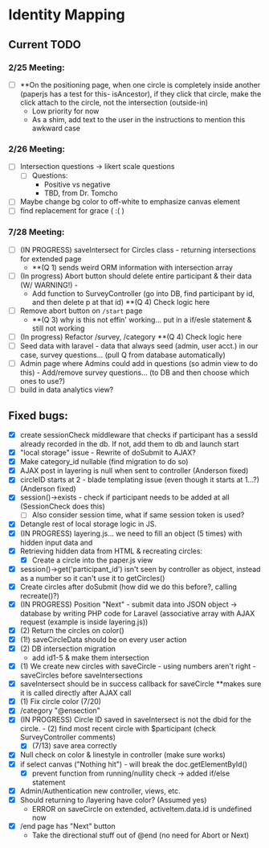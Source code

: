 # Identity Mapping 

## Current TODO

### 2/25 Meeting:
  - [ ] **On the positioning page, when one circle is completely inside another (paperjs has a test for this- isAncestor), if they click that circle, make the click attach to the circle, not the intersection (outside-in)
    - Low priority for now
    - As a shim, add text to the user in the instructions to mention this awkward case
    
### 2/26 Meeting: 
  - [ ] Intersection questions -> likert scale questions
    - [ ] Questions:
      - Positive vs negative
      - TBD, from Dr. Tomcho
  - [ ] Maybe change bg color to off-white to emphasize canvas element
  - [ ] find replacement for grace ( :( )
    
### 7/28 Meeting:
- [ ] (IN PROGRESS) saveIntersect for Circles class - returning intersections for extended page
    - **(Q 1) sends weird ORM information with intersection array
- [ ] (In progress) Abort button should delete entire participant & their data (W/ WARNING!) - 
    - Add function to SurveyController (go into DB, find participant by id, and then delete p at that id) **(Q 4) Check logic here
- [ ] Remove abort button on `/start` page
    - **(Q 3) why is this not effin' working... put in a if/esle statement & still not working
- [ ] (In progress) Refactor /survey, /category **(Q 4) Check logic here
- [ ] Seed data with laravel - data that always seed (admin, user acct.) in our case, survey questions... (pull Q from database automatically)
- [ ] Admin page where Admins could add in questions (so admin view to do this)
      - Add/remove survey questions... (to DB and then choose which ones to use?)
- [ ] build in data analytics view? 

## Fixed bugs:
- [x] create sessionCheck middleware that checks if participant has a sessId already recorded in the db. If not, add them to db and launch start
- [x] "local storage" issue - Rewrite of doSubmit to AJAX?
- [x] Make category_id nullable (find migration to do so)
- [x] AJAX post in layering is null when sent to controller (Anderson fixed)
- [x] circleID starts at 2 - blade templating issue (even though it starts at 1...?) (Anderson fixed)
- [x] session()->exists - check if participant needs to be added at all (SessionCheck does this)
    - [ ] Also consider session time, what if same session token is used?
- [x] Detangle rest of local storage logic in JS.
- [x] (IN PROGRESS) layering.js... we need to fill an object (5 times) with hidden input data and 
- [x] Retrieving hidden data from HTML & recreating circles:
    - [x] Create a circle into the paper.js view 
- [x] session()->get('participant_id') isn't seen by controller as object, instead as a number so it can't use it to getCircles()
- [x] Create circles after doSubmit (how did we do this before?, calling recreate()?)
- [x] (IN PROGRESS) Position "Next" - submit data into JSON object -> database by writing PHP code for Laravel (associative array with AJAX request (example is inside layering.js))
- [x] (2) Return the circles on color()
- [x] (1!) saveCircleData should be on every user action
- [x] (2) DB intersection migration 
   - add id1-5 & make them intersection
- [x] (1) We create new circles with saveCircle - using numbers aren't right - saveCircles before saveIntersections
- [x] saveIntersect should be in success callback for saveCircle **makes sure it is called directly after AJAX call
- [x] (1) Fix circle color (7/20) 
- [x] /category "@ensection" 
- [x] (IN PROGRESS) Circle ID saved in saveIntersect is not the dbid for the circle. - (2) find most recent circle with $participant (check SurveyController comments)
   - [x] (7/13) save area correctly 
- [x] Null check on color & linestyle in controller (make sure works)
- [x] if select canvas ("Nothing hit") - will break the doc.getElementById() 
    - [x] prevent function from running/nullity check -> added if/else statement
- [x] Admin/Authentication new controller, views, etc.
- [x] Should returning to /layering have color? (Assumed yes)
    - ERROR on saveCircle on extended, activeItem.data.id is undefined now
- [x] /end page has "Next" button 
    - Take the directional stuff out of @end (no need for Abort or Next)
